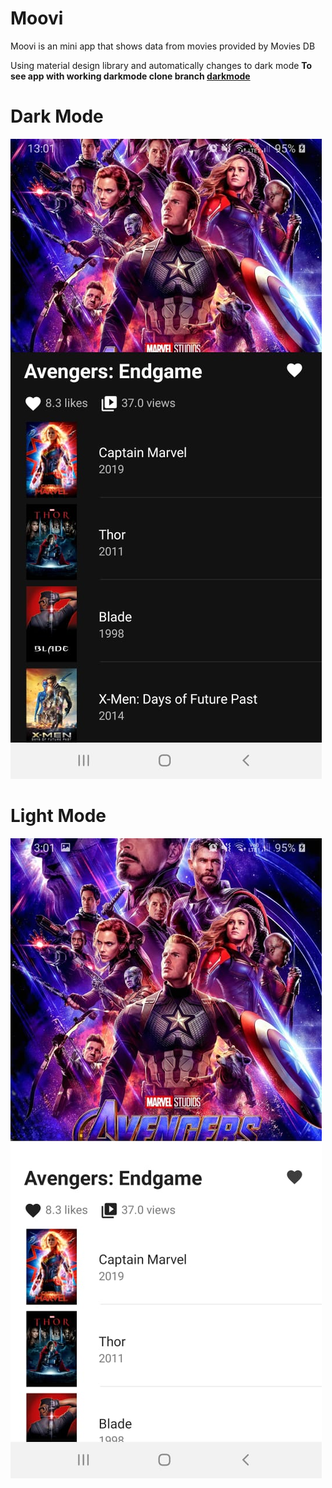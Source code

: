# Moovi
Moovi is an mini app that shows data from movies provided by Movies DB

Using material design library and automatically changes to dark mode
**To see app with working darkmode clone branch [darkmode](https://github.com/CaioProgramming/Moovi/tree/darkmode)**


# Dark Mode
![](scdark.jpeg)

# Light Mode
![](sclight.jpeg)
